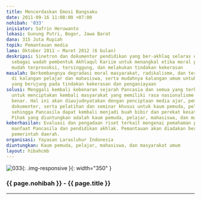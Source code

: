 ```yaml
---
title: Mencerdaskan Emosi Bangsaku
date: 2011-09-16 11:08:00 +07:00
nohibah: '033'
inisiator: Safrin Heruwanto
lokasi: Gunung Putri, Bogor, Jawa Barat
dana: 315 Juta Rupiah
topik: Pemantauan media
lama: Oktober 2011 – Maret 2012 (6 bulan)
deskripsi: Sinetron dan dokumenter pendidikan yang ber-akhlaq selaras dengan Pancasila
  sebagai wadah pembentuk Akhlaqul Kariim untuk menangkal etika moral pemuda yang
  mudah terprovoksi, tersinggung, dan melakukan tindakan kekerasan
masalah: Berkembangnya degradasi moral masyarakat, radikalisme, dan terorisme bahkan
  di kalangan pelajar dan mahasiswa, serta mudahnya kalangan umum untuk terprovokasi
  yang berujung pada tindakan kekerasan dan penganiayaan
solusi: Menggali kembali kebenaran sejarah Pancasia dan semua yang terkait di dalamnya
  untuk menciptakan kembali masyarakat yang memiliki rasa nasionalisme yang baik dan
  benar. Hal ini akan diwujudnyatakan dengan penciptaan media ajar, pembuatan film
  dokumenter, serta pelatihan dan seminar khusus untuk kaum pemuda, pelajar, dan mahasiswa
  sehingga Pancasila dapat kembali menjadi buah bibir dan perekat kesatuan bangsa.
  Pihak yang diuntungkan adalah kaum pemuda, pelajar, mahasiswa, dan masyarakat umum.
keberhasilan: Evaluasi dan pengadaan riset terkait mengenai pemahaman peserta tentang
  manfaat Pancasila dan pendidikan akhlak. Pemantauan akan diadakan bersama dengan
  pemerintah daerah.
organisasi: Yayasan Larasluhur Indonesia
diuntungkan: Kaum pemuda, pelajar, mahasiswa, dan masyarakat umum
layout: hibahcmb
---
```


![033](/static/img/hibahcmb/033.png){: .img-responsive }{: width="350" }

### {{ page.nohibah }} - {{ page.title }}

---
